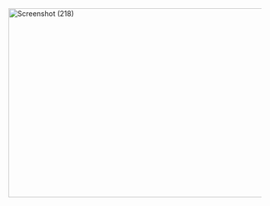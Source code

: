 <img width="1161" height="376" alt="Screenshot (218)" src="https://github.com/user-attachments/assets/5c3b7021-d5d3-46ea-ada5-a572f76a83fc" />

